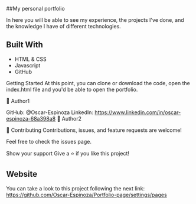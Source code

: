 ##My personal portfolio

In here you will be able to see my experience, the projects I've done, and the knowledge I have of different technologies.


## Built With
- HTML & CSS
- Javascript
- GitHub

Getting Started
At this point, you can clone or download the code, open the index.html file and you'd be able to open the portfolio.

👤 Author1

  GitHub: @Oscar-Espinoza
  LinkedIn: https://www.linkedin.com/in/oscar-espinoza-68a398a8
👤 Author2

🤝 Contributing
Contributions, issues, and feature requests are welcome!

Feel free to check the issues page.

Show your support
Give a ⭐️ if you like this project!

## Website
  You can take a look to this project following the next link: https://github.com/Oscar-Espinoza/Portfolio-page/settings/pages
